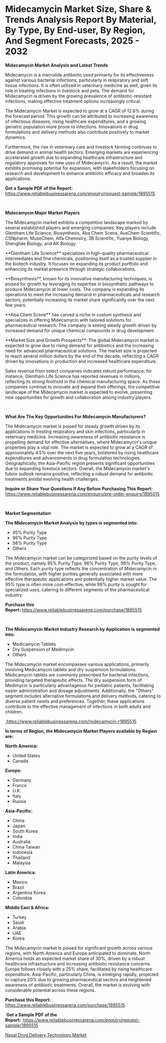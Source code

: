 <p><h1>Midecamycin Market Size, Share & Trends Analysis Report By Material, By Type, By End-user, By Region, And Segment Forecasts, 2025 - 2032</h1></p><p><strong>Midecamycin Market Analysis and Latest Trends</strong></p>
<p><p>Midecamycin is a macrolide antibiotic used primarily for its effectiveness against various bacterial infections, particularly in respiratory and soft tissue infections. It is often utilized in veterinary medicine as well, given its role in treating infections in livestock and pets. The demand for Midecamycin is driven by the growing prevalence of antibiotic-resistant infections, making effective treatment options increasingly critical.</p><p>The Midecamycin Market is expected to grow at a CAGR of 12.6% during the forecast period. This growth can be attributed to increasing awareness of infectious diseases, rising healthcare expenditures, and a growing geriatric population more prone to infections. Innovations in drug formulations and delivery methods also contribute positively to market dynamics. </p><p>Furthermore, the rise in veterinary care and livestock farming continues to drive demand in animal health sectors. Emerging markets are experiencing accelerated growth due to expanding healthcare infrastructure and regulatory approvals for new uses of Midecamycin. As a result, the market exhibits promising potential for expansion, with stakeholders focusing on research and development to enhance antibiotic efficacy and broaden its applications.</p></p>
<p><strong>Get a Sample PDF of the Report:&nbsp;</strong> <a href="https://www.reliablebusinessarena.com/enquiry/request-sample/1895515?utm_campaign=2248&utm_medium=2&utm_source=Github&utm_content=ia&utm_term=08032025&utm_id=midecamycin">https://www.reliablebusinessarena.com/enquiry/request-sample/1895515</a></p>
<p>&nbsp;</p>
<p><strong>Midecamycin Major Market Players</strong></p>
<p><p>The Midecamycin market exhibits a competitive landscape marked by several established players and emerging companies. Key players include Glentham Life Science, Biosynthesis, Aba Chem Scene, AvaChem Scientific, CSNpharm, MuseChem, Alfa Chemistry, 3B Scientific, Yuanye Biology, Shenglide Biology, and AK Biology.</p><p>**Glentham Life Science** specializes in high-quality pharmaceutical intermediates and fine chemicals, positioning itself as a trusted supplier in the biotech industry. It focuses on expanding its product portfolio and enhancing its market presence through strategic collaborations.</p><p>**Biosynthesis**, known for its innovative manufacturing techniques, is poised for growth by leveraging its expertise in biosynthetic pathways to produce Midecamycin at lower costs. The company is expanding its operations to meet the increasing demand in pharmaceuticals and research sectors, potentially increasing its market share significantly over the next few years.</p><p>**Aba Chem Scene** has carved a niche in custom synthesis and specializes in offering Midecamycin with tailored solutions for pharmaceutical research. The company is seeing steady growth driven by increased demand for unique chemical compounds in drug development.</p><p>**Market Size and Growth Prospects**: The global Midecamycin market is expected to grow due to rising demand for antibiotics and the increasing need for advanced pharmaceutical solutions. The market size is projected to reach several million dollars by the end of the decade, reflecting a CAGR driven by innovations in production and increased healthcare expenditure.</p><p>Sales revenue from select companies indicates robust performance; for instance, Glentham Life Science has reported revenues in millions, reflecting its strong foothold in the chemical manufacturing space. As these companies continue to innovate and expand their offerings, the competitive landscape of the Midecamycin market is expected to evolve, presenting new opportunities for growth and collaboration among industry players.</p></p>
<p>&nbsp;</p>
<p><strong>What Are The Key Opportunities For Midecamycin Manufacturers?</strong></p>
<p><p>The Midecamycin market is poised for steady growth driven by its applications in treating respiratory and skin infections, particularly in veterinary medicine. Increasing awareness of antibiotic resistance is propelling demand for effective alternatives, where Midecamycin's unique properties play a vital role. The market is expected to grow at a CAGR of approximately 4.5% over the next five years, bolstered by rising healthcare expenditures and advancements in drug formulation technologies. Geographically, the Asia-Pacific region presents significant opportunities due to expanding livestock sectors. Overall, the Midecamycin market's future outlook remains positive, reflecting a robust demand for antibiotic treatments amidst evolving health challenges.</p></p>
<p><strong>Inquire or Share Your Questions If Any Before Purchasing This Report:</strong> <a href="https://www.reliablebusinessarena.com/enquiry/pre-order-enquiry/1895515?utm_campaign=2248&utm_medium=2&utm_source=Github&utm_content=ia&utm_term=08032025&utm_id=midecamycin">https://www.reliablebusinessarena.com/enquiry/pre-order-enquiry/1895515</a></p>
<p>&nbsp;</p>
<p><strong>Market Segmentation</strong></p>
<p><strong>The Midecamycin Market Analysis by types is segmented into:</strong></p>
<p><ul><li>95% Purity Type</li><li>96% Purity Type</li><li>98% Purity Type</li><li>Others</li></ul></p>
<p><p>The Midecamycin market can be categorized based on the purity levels of the product, namely 95% Purity Type, 96% Purity Type, 98% Purity Type, and Others. Each purity type reflects the concentration of Midecamycin in the formulation, with higher purities generally associated with more effective therapeutic applications and potentially higher market value. The 95% type is often more cost-effective, while 98% purity is sought for specialized uses, catering to different segments of the pharmaceutical industry.</p></p>
<p><strong>Purchase this Report:&nbsp;</strong><a href="https://www.reliablebusinessarena.com/purchase/1895515?utm_campaign=2248&utm_medium=2&utm_source=Github&utm_content=ia&utm_term=08032025&utm_id=midecamycin">https://www.reliablebusinessarena.com/purchase/1895515</a></p>
<p>&nbsp;</p>
<p><strong>The Midecamycin Market Industry Research by Application is segmented into:</strong></p>
<p><ul><li>Medicamycin Tablets</li><li>Dry Suspension of Medimycin</li><li>Others</li></ul></p>
<p><p>The Midecamycin market encompasses various applications, primarily involving Medicamycin tablets and dry suspension formulations. Medicamycin tablets are commonly prescribed for bacterial infections, providing targeted therapeutic effects. The dry suspension form of Medimycin is particularly advantageous for pediatric patients, facilitating easier administration and dosage adjustments. Additionally, the "Others" segment includes alternative formulations and delivery methods, catering to diverse patient needs and preferences. Together, these applications contribute to the effective management of infections in both adults and children.</p></p>
<p><a href="https://www.reliablebusinessarena.com/midecamycin-r1895515?utm_campaign=2248&utm_medium=2&utm_source=Github&utm_content=ia&utm_term=08032025&utm_id=midecamycin">&nbsp;https://www.reliablebusinessarena.com/midecamycin-r1895515</a></p>
<p><strong>In terms of Region, the Midecamycin Market Players available by Region are:</strong></p>
<p>
    <p> <strong> North America: </strong>
        <ul>
            <li>United States</li>
            <li>Canada</li>
        </ul>
        </p> 
    <p> <strong> Europe: </strong>
        <ul>
            <li>Germany</li>
            <li>France</li>
            <li>U.K.</li>
            <li>Italy</li>
            <li>Russia</li>
        </ul>
        </p> 
    <p> <strong> Asia-Pacific: </strong>
        <ul>
            <li>China</li>
            <li>Japan</li>
            <li>South Korea</li>
            <li>India</li>
            <li>Australia</li>
            <li>China Taiwan</li>
            <li>Indonesia</li>
            <li>Thailand</li>
            <li>Malaysia</li>
        </ul>
        </p> 
    <p> <strong> Latin America: </strong>
        <ul>
            <li>Mexico</li>
            <li>Brazil</li>
            <li>Argentina Korea</li>
            <li>Colombia</li>
        </ul>
        </p> 
    <p> <strong> Middle East & Africa: </strong>
        <ul>
            <li>Turkey</li>
            <li>Saudi</li>
            <li>Arabia</li>
            <li>UAE</li>
            <li>Korea</li>
        </ul>
    </p>
    </p>
<p><p>The Midecamycin market is poised for significant growth across various regions, with North America and Europe anticipated to dominate. North America holds an expected market share of 30%, driven by a robust healthcare infrastructure and increasing antibiotic resistance concerns. Europe follows closely with a 25% share, facilitated by rising healthcare expenditure. Asia-Pacific, particularly China, is emerging rapidly, projected to capture 20% due to growing pharmaceutical sectors and heightened awareness of antibiotic treatments. Overall, the market is evolving with considerable potential across these regions.</p></p>
<p><strong>Purchase this Report: </strong><a href="https://www.reliablebusinessarena.com/purchase/1895515?utm_campaign=2248&utm_medium=2&utm_source=Github&utm_content=ia&utm_term=08032025&utm_id=midecamycin">https://www.reliablebusinessarena.com/purchase/1895515</a></p>
<p>&nbsp;<strong>Get a Sample PDF of the Report:&nbsp;&nbsp;</strong><a href="https://www.reliablebusinessarena.com/enquiry/request-sample/1895515?utm_campaign=2248&utm_medium=2&utm_source=Github&utm_content=ia&utm_term=08032025&utm_id=midecamycin">https://www.reliablebusinessarena.com/enquiry/request-sample/1895515</a></p>
<p><strong></strong></p>
<p><p><a href="https://github.com/OlenFleming68/Market-Research-Report-List-1/blob/main/nasal-drug-delivery-technology-market.md?utm_campaign=2248&utm_medium=2&utm_source=Github&utm_content=ia&utm_term=08032025&utm_id=midecamycin">Nasal Drug Delivery Technology Market</a></p></p>